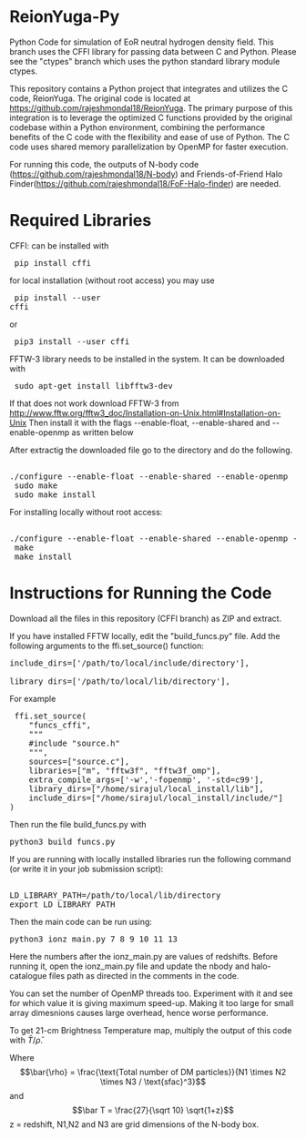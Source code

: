 # ReionYuga-Py
Python Code for simulation of EoR neutral hydrogen density field. This branch uses the CFFI library for passing data between C and Python. Please see the "ctypes" branch which uses the python standard library module ctypes.

This repository contains a Python project that integrates and utilizes the C code, ReionYuga. The original code is located at https://github.com/rajeshmondal18/ReionYuga. The primary purpose of this integration is to leverage the optimized C functions provided by the original codebase within a Python environment, combining the performance benefits of the C code with the flexibility and ease of use of Python. The C code uses shared memory parallelization by OpenMP for faster execution.

For running this code, the outputs of N-body code (https://github.com/rajeshmondal18/N-body) and Friends-of-Friend Halo Finder(https://github.com/rajeshmondal18/FoF-Halo-finder) are needed.



# Required Libraries

CFFI: can be installed with <pre>  pip install cffi </pre>
for local installation (without root access) you may use <pre> pip install --user cffi </pre> or <pre> pip3 install --user cffi </pre>
FFTW-3 library needs to be installed in the system. It can be downloaded with 
<pre> sudo apt-get install libfftw3-dev </pre>

If that does not work download FFTW-3 from http://www.fftw.org/fftw3_doc/Installation-on-Unix.html#Installation-on-Unix Then install it with the flags --enable-float, --enable-shared and --enable-openmp as written below

After extractig the downloaded file go to the directory and do the following.
<pre> 
./configure --enable-float --enable-shared --enable-openmp
 sudo make
 sudo make install
</pre>

For installing locally without root access:
<pre> 
./configure --enable-float --enable-shared --enable-openmp --prefix=/path/to/your/local/install/directory
 make
 make install
</pre>
 

# Instructions for Running the Code

Download all the files in this repository (CFFI branch) as ZIP and extract.

If you have installed FFTW locally, edit the "build_funcs.py" file. Add the following arguments to the ffi.set_source() function:
<pre>
include_dirs=['/path/to/local/include/directory'],

library_dirs=['/path/to/local/lib/directory'],
</pre>

For example
<pre>
 ffi.set_source(
    "funcs_cffi",  
    """
    #include "source.h"
    """,
    sources=["source.c"],
    libraries=["m", "fftw3f", "fftw3f_omp"],
    extra_compile_args=['-w','-fopenmp', '-std=c99'],
    library_dirs=["/home/sirajul/local_install/lib"],
    include_dirs=["/home/sirajul/local_install/include/"]
)
</pre>
    
Then run the file build_funcs.py with 
<pre>
python3 build_funcs.py
</pre>
If you are running with locally installed libraries run the following command (or write it in your job submission script):
<pre> 
LD_LIBRARY_PATH=/path/to/local/lib/directory
export LD_LIBRARY_PATH
</pre>
Then the main code can be run using:
<pre>
python3 ionz_main.py 7 8 9 10 11 13
</pre>

Here the numbers after the ionz_main.py are values of redshifts. Before running it, open the ionz_main.py file and update the nbody and halo-catalogue files path as directed in the comments in the code.

You can set the number of OpenMP threads too. Experiment with it and see for which value it is giving maximum speed-up. Making it too large for small array dimesnions causes large overhead, hence worse performance.

To get 21-cm Brightness Temperature map, multiply the output of this code with $\bar T/\bar{\rho}$.

Where $$\bar{\rho} = \frac{\text{Total number of DM particles}}{N1 \times N2 \times N3 / \text{sfac}^3}$$ and $$\bar T = \frac{27}{\sqrt 10} \sqrt{1+z}$$  z = redshift, N1,N2 and N3 are grid dimensions of the N-body box.
